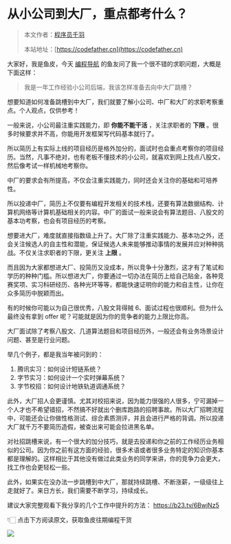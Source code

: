 # 从小公司到大厂，重点都考什么？

> 本文作者：[程序员千羽](https://yuyuanweb.feishu.cn/wiki/Abldw5WkjidySxkKxU2cQdAtnah)
>
> 本站地址：[https://codefather.cn](https://codefather.cn)

大家好，我是鱼皮，今天 [编程导航](https://mp.weixin.qq.com/s/eNjauC-3361z-l7fy3VssA) 的鱼友问了我一个很不错的求职问题，大概是下面这样：

> 我是一年工作经验小公司后端，我该怎样准备去向中大厂跳槽？



想要知道如何准备跳槽到中大厂，我们就要了解小公司、中厂和大厂的求职考察重点。个人观点，仅供参考！

一般来说，小公司最注重实践能力，即 **你能不能干活** ，关注求职者的 **下限** 。很多时候要求并不高，你能用开发框架写代码基本就行了。

所以简历上有实际上线的项目经历是格外加分的，面试时也会重点考察你的项目经历。当然，凡事不绝对，也有老板不懂技术的小公司，就喜欢到网上找点八股文，然后像考试一样机械地考察你。

中厂的要求会有所提高，不仅会注重实践能力，同时还会关注你的基础和可培养性。

所以投递中厂，简历上不仅要有编程开发相关的技术栈，还要有算法数据结构、计算机网络等计算机基础相关的内容。中厂的面试一般来说会有算法题目、八股文的基本功考察，也会有项目经历的考察。

想要进大厂，难度就直接指数级上升了。大厂除了注重实践能力、基本功之外，还会关注候选人的自主性和潜能，保证候选人未来能够推动事情的发展并应对种种挑战。不仅关注求职者的下限，更关注 **上限** 。

而且因为大家都想进大厂、投简历又没成本，所以竞争十分激烈，这才有了笔试和学历的种种门槛。所以想进大厂，你要通过一切办法在简历上给自己贴金，各种竞赛奖项、实习科研经历、各种光环等等，都能快速证明你的能力和自主性，让你在众多简历中脱颖而出。

有的时候你可能以为自己很优秀，八股文背得贼 6、面试过程也很顺利。但为什么最终没有拿到 offer 呢？可能就是因为你的竞争者的能力上限比你高。

大厂面试除了考察八股文、几道算法题目和项目经历外，一般还会有业务场景设计问题、甚至是行业问题。

举几个例子，都是我当年被问到的：

1. 腾讯实习：如何设计短链系统？
2. 字节实习：如何设计一个实时弹幕系统？
3. 字节校招：如何设计地铁轨道调通系统？



此外，大厂招人会更谨慎。尤其对校招来说，因为能力很强的人很多，宁可漏掉一个人才也不希望错招，不然搞不好就出个删库跑路的招聘事故。所以大厂招聘流程中，可能还会让你做性格测试、综合素质测评，并且会进行严格的背调。所以投递大厂就千万不要简历造假，被查出来可能会拉进黑名单。



对社招跳槽来说，有一个很大的加分技巧，就是去投递和你之前的工作经历业务相似的公司。因为你之前有这方面的经验，很多术语或者很多业务特定的知识你基本都是理解的。这样相比于其他没有做过此类业务的同学来讲，你的竞争力会更大，找工作也会更轻松一些。

此外，如果实在没办法一步跳槽到中大厂，那就持续跳槽、不断涨薪，一级级往上走就好了。来日方长，我们需要不断学习，持续成长。

建议大家完整观看下我分享的几个工作中提升的方法： https://b23.tv/6BwjNz5

👇🏻 点击下方阅读原文，获取鱼皮往期编程干货

![](https://pic.yupi.icu/1/640-20231111200330926.png)

